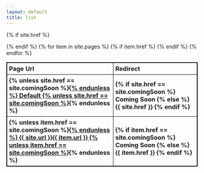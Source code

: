 ```yaml
---
layout: default
title: list
---
```

<style>
table, th, td {
    border: 1px solid black;
    border-collapse: collapse;
}
th, td {
    padding: 5px;
}
th {
    text-align: left;
}
</style>
<table style="width:100%">
  <tr>
    <th>Page Url</th>
    <th>Redirect</th>
    
  </tr>

{% if site.href %}
<tr>
    <th>
        {% unless site.href == site.comingSoon %}<a href="{{ site.url }}">{% endunless %}
            Default
        {% unless site.href == site.comingSoon %}</a>{% endunless %}
    </th>
    <th>
    {% if site.href == site.comingSoon %}
    Coming Soon
    {% else %}
        {{ site.href }}
    {% endif %}
    </th>
  </tr>
{% endif %}
{% for item in site.pages %}
{% if item.href %}
<tr>
    <th>
        {% unless item.href == site.comingSoon %}<a href="{{ site.url }}{{ item.url }}">{% endunless %}
            {{ site.url }}{{ item.url }}
        {% unless item.href == site.comingSoon %}</a>{% endunless %}
    </th>
    <th>
    {% if item.href == site.comingSoon %}
    Coming Soon
    {% else %}
        {{ item.href }}
    {% endif %}
    </th>
  </tr>
{% endif %}
{% endfor %}
</table>

